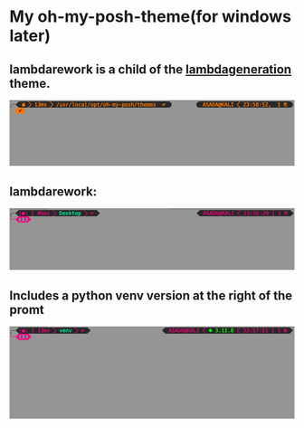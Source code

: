 # My oh-my-posh-theme(for windows later)
## lambdarework is a child of the [lambdageneration](https://github.com/JanDeDobbeleer/oh-my-posh/blob/main/themes/lambdageneration.omp.json) theme.
![lambdageneration](images/lambdageneration.png)

## lambdarework: 
![lambdarework](images/lambdarework.png)

## Includes a python venv version at the right of the promt
![lambdareworpy](images/lambdareworkpython.png)
